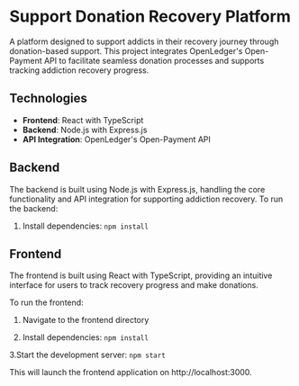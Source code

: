 # Support Donation Recovery Platform

A platform designed to support addicts in their recovery journey through donation-based support. This project integrates OpenLedger's Open-Payment API to facilitate seamless donation processes and supports tracking addiction recovery progress.

## Technologies

- **Frontend**: React with TypeScript
- **Backend**: Node.js with Express.js
- **API Integration**: OpenLedger's Open-Payment API

## Backend

The backend is built using Node.js with Express.js, handling the core functionality and API integration for supporting addiction recovery. To run the backend:

1. Install dependencies:
```npm install```

## Frontend

The frontend is built using React with TypeScript, providing an intuitive interface for users to track recovery progress and make donations.

To run the frontend:

1. Navigate to the frontend directory

2. Install dependencies:
```npm install```

3.Start the development server:
```npm start```

This will launch the frontend application on http://localhost:3000.
